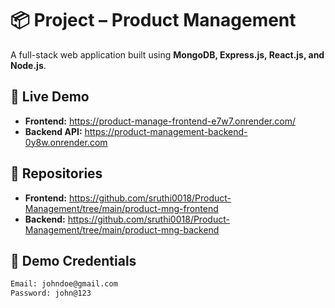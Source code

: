# 📦 Project – Product Management

A full-stack web application built using **MongoDB, Express.js, React.js, and Node.js**.

## 🚀 Live Demo

- **Frontend:** https://product-manage-frontend-e7w7.onrender.com/
- **Backend API:** https://product-management-backend-0y8w.onrender.com

## 📂 Repositories

- **Frontend:** https://github.com/sruthi0018/Product-Management/tree/main/product-mng-frontend
- **Backend:** https://github.com/sruthi0018/Product-Management/tree/main/product-mng-backend

## 🔑 Demo Credentials

```bash
Email: johndoe@gmail.com
Password: john@123
